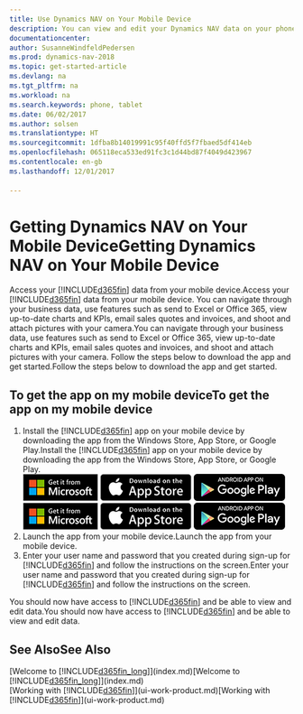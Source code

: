 ```yaml
---
title: Use Dynamics NAV on Your Mobile Device
description: You can view and edit your Dynamics NAV data on your phone or tablet.
documentationcenter: 
author: SusanneWindfeldPedersen
ms.prod: dynamics-nav-2018
ms.topic: get-started-article
ms.devlang: na
ms.tgt_pltfrm: na
ms.workload: na
ms.search.keywords: phone, tablet
ms.date: 06/02/2017
ms.author: solsen
ms.translationtype: HT
ms.sourcegitcommit: 1dfba8b14019991c95f40ffd5f7fbaed5df414eb
ms.openlocfilehash: 065118eca533ed91fc3c1d44bd87f4049d423967
ms.contentlocale: en-gb
ms.lasthandoff: 12/01/2017

---
```


# <a name="getting-dynamics-nav-on-your-mobile-device"></a><span data-ttu-id="84fa3-103">Getting Dynamics NAV on Your Mobile Device</span><span class="sxs-lookup"><span data-stu-id="84fa3-103">Getting Dynamics NAV on Your Mobile Device</span></span>
<span data-ttu-id="84fa3-104">Access your [!INCLUDE[d365fin](includes/d365fin_md.md)] data from your mobile device.</span><span class="sxs-lookup"><span data-stu-id="84fa3-104">Access your [!INCLUDE[d365fin](includes/d365fin_md.md)] data from your mobile device.</span></span> <span data-ttu-id="84fa3-105">You can navigate through your business data, use features such as send to Excel or Office 365, view up-to-date charts and KPIs, email sales quotes and invoices, and shoot and attach pictures with your camera.</span><span class="sxs-lookup"><span data-stu-id="84fa3-105">You can navigate through your business data, use features such as send to Excel or Office 365, view up-to-date charts and KPIs, email sales quotes and invoices, and shoot and attach pictures with your camera.</span></span> <span data-ttu-id="84fa3-106">Follow the steps below to download the app and get started.</span><span class="sxs-lookup"><span data-stu-id="84fa3-106">Follow the steps below to download the app and get started.</span></span>

## <a name="to-get-the-app-on-my-mobile-device"></a><span data-ttu-id="84fa3-107">To get the app on my mobile device</span><span class="sxs-lookup"><span data-stu-id="84fa3-107">To get the app on my mobile device</span></span>
1. <span data-ttu-id="84fa3-108">Install the [!INCLUDE[d365fin](includes/d365fin_md.md)] app on your mobile device by downloading the app from the Windows Store, App Store, or Google Play.</span><span class="sxs-lookup"><span data-stu-id="84fa3-108">Install the [!INCLUDE[d365fin](includes/d365fin_md.md)] app on your mobile device by downloading the app from the Windows Store, App Store, or Google Play.</span></span>  
<span data-ttu-id="84fa3-109">[![Windows Store](./media/install-mobile-app/windowsstore.png)](http://go.microsoft.com/fwlink/?LinkId=734848)
[![App Store](./media/install-mobile-app/appstore.png)](http://go.microsoft.com/fwlink/?LinkId=734847) [![Google Play](./media/install-mobile-app/googleplay.png)](http://go.microsoft.com/fwlink/?LinkId=734849)</span><span class="sxs-lookup"><span data-stu-id="84fa3-109">[![Windows Store](./media/install-mobile-app/windowsstore.png)](http://go.microsoft.com/fwlink/?LinkId=734848)
[![App Store](./media/install-mobile-app/appstore.png)](http://go.microsoft.com/fwlink/?LinkId=734847) [![Google Play](./media/install-mobile-app/googleplay.png)](http://go.microsoft.com/fwlink/?LinkId=734849)</span></span>  
2. <span data-ttu-id="84fa3-110">Launch the app from your mobile device.</span><span class="sxs-lookup"><span data-stu-id="84fa3-110">Launch the app from your mobile device.</span></span>
3. <span data-ttu-id="84fa3-111">Enter your user name and password that you created during sign-up for [!INCLUDE[d365fin](includes/d365fin_md.md)] and follow the instructions on the screen.</span><span class="sxs-lookup"><span data-stu-id="84fa3-111">Enter your user name and password that you created during sign-up for [!INCLUDE[d365fin](includes/d365fin_md.md)] and follow the instructions on the screen.</span></span>

<span data-ttu-id="84fa3-112">You should now have access to [!INCLUDE[d365fin](includes/d365fin_md.md)] and be able to view and edit data.</span><span class="sxs-lookup"><span data-stu-id="84fa3-112">You should now have access to [!INCLUDE[d365fin](includes/d365fin_md.md)] and be able to view and edit data.</span></span>

## <a name="see-also"></a><span data-ttu-id="84fa3-113">See Also</span><span class="sxs-lookup"><span data-stu-id="84fa3-113">See Also</span></span>
<span data-ttu-id="84fa3-114">[Welcome to [!INCLUDE[d365fin_long](includes/d365fin_long_md.md)]](index.md)</span><span class="sxs-lookup"><span data-stu-id="84fa3-114">[Welcome to [!INCLUDE[d365fin_long](includes/d365fin_long_md.md)]](index.md)</span></span>  
<span data-ttu-id="84fa3-115">[Working with [!INCLUDE[d365fin](includes/d365fin_md.md)]](ui-work-product.md)</span><span class="sxs-lookup"><span data-stu-id="84fa3-115">[Working with [!INCLUDE[d365fin](includes/d365fin_md.md)]](ui-work-product.md)</span></span>  

